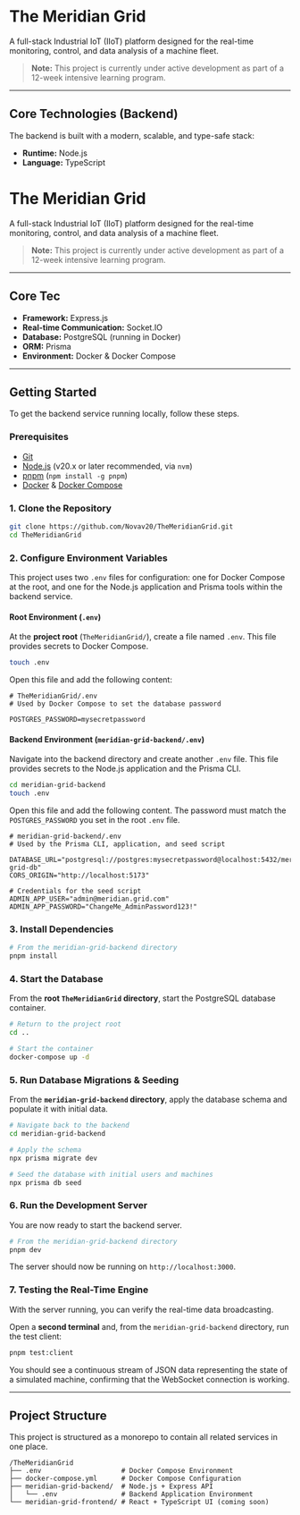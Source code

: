 # The Meridian Grid

A full-stack Industrial IoT (IIoT) platform designed for the real-time monitoring, control, and data analysis of a machine fleet.

> **Note:** This project is currently under active development as part of a 12-week intensive learning program.

---

## Core Technologies (Backend)

The backend is built with a modern, scalable, and type-safe stack:

-   **Runtime:** Node.js
-   **Language:** TypeScript
# The Meridian Grid

A full-stack Industrial IoT (IIoT) platform designed for the real-time monitoring, control, and data analysis of a machine fleet.

> **Note:** This project is currently under active development as part of a 12-week intensive learning program.

---

## Core Tec
-   **Framework:** Express.js
-   **Real-time Communication:** Socket.IO
-   **Database:** PostgreSQL (running in Docker)
-   **ORM:** Prisma
-   **Environment:** Docker & Docker Compose

---

## Getting Started

To get the backend service running locally, follow these steps.

### Prerequisites

-   [Git](https://git-scm.com/)
-   [Node.js](https://nodejs.org/en/) (v20.x or later recommended, via `nvm`)
-   [pnpm](https://pnpm.io/) (`npm install -g pnpm`)
-   [Docker](https://www.docker.com/) & [Docker Compose](https://docs.docker.com/compose/)

### 1. Clone the Repository

```bash
git clone https://github.com/Novav20/TheMeridianGrid.git
cd TheMeridianGrid
```

### 2. Configure Environment Variables

This project uses two `.env` files for configuration: one for Docker Compose at the root, and one for the Node.js application and Prisma tools within the backend service.

#### Root Environment (`.env`)

At the **project root** (`TheMeridianGrid/`), create a file named `.env`. This file provides secrets to Docker Compose.

```bash
touch .env
```

Open this file and add the following content:

```env
# TheMeridianGrid/.env
# Used by Docker Compose to set the database password

POSTGRES_PASSWORD=mysecretpassword
```

#### Backend Environment (`meridian-grid-backend/.env`)

Navigate into the backend directory and create another `.env` file. This file provides secrets to the Node.js application and the Prisma CLI.

```bash
cd meridian-grid-backend
touch .env
```

Open this file and add the following content. The password must match the `POSTGRES_PASSWORD` you set in the root `.env` file.

```env
# meridian-grid-backend/.env
# Used by the Prisma CLI, application, and seed script

DATABASE_URL="postgresql://postgres:mysecretpassword@localhost:5432/meridian-grid-db"
CORS_ORIGIN="http://localhost:5173"

# Credentials for the seed script
ADMIN_APP_USER="admin@meridian.grid.com"
ADMIN_APP_PASSWORD="ChangeMe_AdminPassword123!"
```

### 3. Install Dependencies

```bash
# From the meridian-grid-backend directory
pnpm install
```

### 4. Start the Database

From the **root `TheMeridianGrid` directory**, start the PostgreSQL database container.

```bash
# Return to the project root
cd ..

# Start the container
docker-compose up -d
```

### 5. Run Database Migrations & Seeding

From the **`meridian-grid-backend` directory**, apply the database schema and populate it with initial data.

```bash
# Navigate back to the backend
cd meridian-grid-backend

# Apply the schema
npx prisma migrate dev

# Seed the database with initial users and machines
npx prisma db seed
```

### 6. Run the Development Server

You are now ready to start the backend server.

```bash
# From the meridian-grid-backend directory
pnpm dev
```

The server should now be running on `http://localhost:3000`.

### 7. Testing the Real-Time Engine

With the server running, you can verify the real-time data broadcasting.

Open a **second terminal** and, from the `meridian-grid-backend` directory, run the test client:

```bash
pnpm test:client
```

You should see a continuous stream of JSON data representing the state of a simulated machine, confirming that the WebSocket connection is working.

---

## Project Structure

This project is structured as a monorepo to contain all related services in one place.

```
/TheMeridianGrid
├── .env                    # Docker Compose Environment
├── docker-compose.yml      # Docker Compose Configuration
├── meridian-grid-backend/  # Node.js + Express API
│   └── .env                # Backend Application Environment
└── meridian-grid-frontend/ # React + TypeScript UI (coming soon)
```
